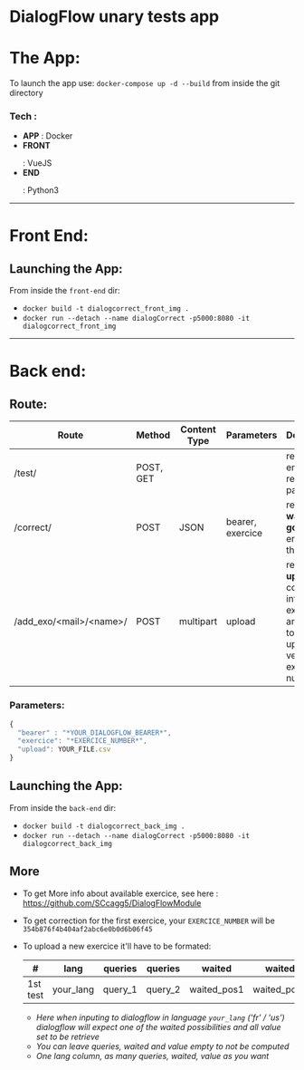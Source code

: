 # **DialogFlow** unary tests app

# The App:

To launch the app use: `docker-compose up -d --build` from inside the git directory

### Tech :
 
  * **APP**<span>   </span>: Docker
  * **FRONT**<p> </p>: VueJS
  * **END**<p>   </p>: Python3
  
  
---

# Front End:

## Launching the App:

From inside the `front-end` dir:

 * `docker build -t dialogcorrect_front_img .`
 * `docker run --detach --name dialogCorrect -p5000:8080 -it dialogcorrect_front_img`


---

# Back end:

## Route:  

Route| Method| Content Type |Parameters| Description |
-----|-------|--------------|----------|-|
/test/ | POST, GET |  |  | return an empty response pattern
/correct/ | POST | JSON | bearer, exercice| return data **waited** and **got** until error if there is one
/add_exo/\<mail\>/\<name\>/ | POST | multipart | upload | return **upload** converterd into exercice array, link to git uploaded version and exercice number

### Parameters:
```javascript
{
  "bearer" : "*YOUR_DIALOGFLOW_BEARER*",
  "exercice": "*EXERCICE_NUMBER*",
  "upload": YOUR_FILE.csv
}
```

## Launching the App:  

From inside the `back-end` dir:

 * `docker build -t dialogcorrect_back_img .`
 * `docker run --detach --name dialogCorrect -p5000:8080 -it dialogcorrect_back_img`

## More
* To get More info about available exercice, see here : https://github.com/SCcagg5/DialogFlowModule
* To get correction for the first exercice, your `EXERCICE_NUMBER` will be `354b876f4b404af2abc6e0b0d6b06f45`
* To upload a new exercice it'll have to be formated:

  #|lang|queries|queries|waited|waited|value|
  -|-|-|-|-|-|-|
  1st test |your_lang | query_1 | query_2 | waited_pos1 |waited_pos2|value_get1|

  - *Here when inputing to dialogflow in language `your_lang` ('fr' / 'us') dialogflow will expect one of the waited possibilities and all value set to be retrieve*
  - *You can leave queries, waited and value empty to not be computed*
  - *One lang column, as many queries, waited, value as you want*
